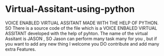 # Virtual-Assitant-using-python
VOICE ENABLED VIRTUAL ASSITANT MADE WITH THE HELP OF PYTHON.
SO There is a source code of the file which is a VOICE ENBALED VIRTUAL ASSITANT developed with the help of pyhton.
The name of the virtual Assitant is JASON ,
SO Jason can perform many task many for you , but if you want to add any new thing I welcome you DO contribute and add many extra Features.
